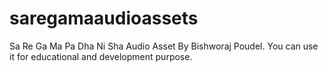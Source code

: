 # saregamaaudioassets
Sa Re Ga Ma Pa Dha Ni Sha Audio Asset By Bishworaj Poudel. You can use it for educational and development purpose.

